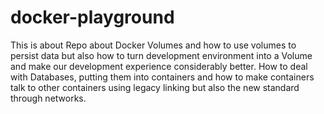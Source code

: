 # docker-playground
This is about Repo about Docker Volumes and how to use volumes to persist data but also how to turn development environment into a Volume and make our development experience considerably better. How to deal with Databases, putting them into containers and how to make containers talk to other containers using legacy linking but also the new standard through networks.
